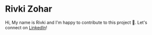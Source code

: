 # Rivki Zohar

Hi,
My name is Rivki and I'm happy to contribute to this project 🙂.
Let's connect on [LinkedIn](https://www.linkedin.com/in/rivkizohar/)!
